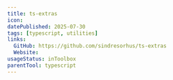 ```yaml
---
title: ts-extras
icon:
datePublished: 2025-07-30
tags: [typescript, utilities]
links:
  GitHub: https://github.com/sindresorhus/ts-extras
  Website:
usageStatus: inToolbox
parentTool: typescript
---
```

